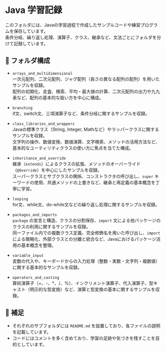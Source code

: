 # Java 学習記録

このフォルダには、Javaの学習過程で作成したサンプルコードや練習プログラムを保存しています。  
条件分岐、繰り返し処理、演算子、クラス、継承など、文法ごとにフォルダを分けて記録しています。

## 📁 フォルダ構成  

- `arrays_and_multidimensional`  
  一次元配列、二次元配列、ジャグ配列（長さの異なる配列の配列）を用いたサンプルを収録。  
  配列の初期化、走査、検索、平均・最大値の計算、二次元配列の出力や九九表など、配列の基本的な扱い方を中心に構成。  

- `branching`  
  if文、switch文、三項演算子など、条件分岐に関するサンプルを収録。

- `class_libraries_and_wrappers`  
  Javaの標準クラス（String, Integer, Mathなど）やラッパークラスに関するサンプルを収録。  
  文字列の操作、数値変換、数値演算、文字検索、メソッドの活用方法など、基本的なユーティリティクラスの使い方に焦点を当てた構成。  
  
- `inheritance_and_override`  
  継承（`extends`）によるクラスの拡張、メソッドのオーバーライド（`@Override`）を中心にしたサンプルを収録。  
  スーパークラスとサブクラスの関係、コンストラクタの呼び出し、`super` キーワードの使用、共通メソッドの上書きなど、継承と再定義の基本概念を丁寧に学習。  
  
- `looping`  
  for文、while文、do-while文などの繰り返し処理に関するサンプルを収録。

- `packages_and_imports`  
  `package` の宣言と構造、クラスの分割保存、`import` 文による他パッケージのクラスの利用に関するサンプルを収録。  
  同一ファイル内での複数クラス定義、完全修飾名を用いた呼び出し、`import` による簡略化、外部クラスとの分離と統合など、Javaにおけるパッケージ活用の基本概念を整理。  
  
- `variable_input`  
  変数の代入や、キーボードからの入力処理（整数・実数・文字列・複数値）に関する基本的なサンプルを収録。

- `operators_and_casting`  
  算術演算子（+、-、*、/、%）、インクリメント演算子、代入演算子、型キャスト（明示的な型変換）など、演算と型変換の基本に関するサンプルを収録。

## 📌 補足

- それぞれのサブフォルダには `README.md` を設置しており、各ファイルの説明を記載しています。
- コードにはコメントを多く含めており、学習の足跡や気づきを残すことを目的としています。